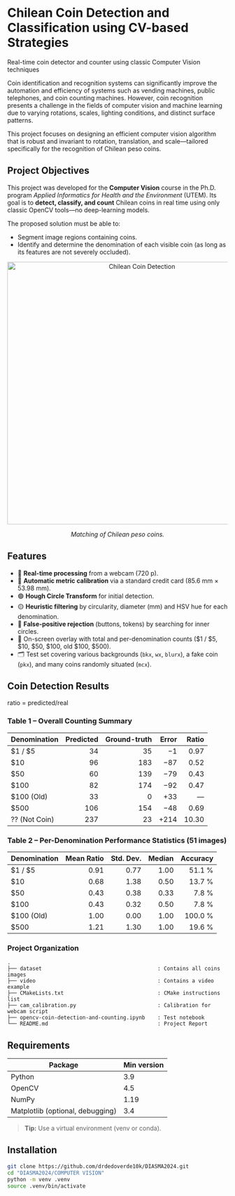 # Chilean Coin Detection and Classification using CV-based Strategies
Real-time coin detector and counter using classic Computer Vision techniques

Coin identification and recognition systems can significantly improve the automation and efficiency of systems such as vending machines, public telephones, and coin counting machines. However, coin recognition presents a challenge in the fields of computer vision and machine learning due to varying rotations, scales, lighting conditions, and distinct surface patterns.

This project focuses on designing an efficient computer vision algorithm that is robust and invariant to rotation, translation, and scale—tailored specifically for the recognition of Chilean peso coins.

## Project Objectives
This project was developed for the **Computer Vision** course in the Ph.D. program *Applied Informatics for Health and the Environment* (UTEM). Its goal is to **detect, classify, and count** Chilean coins in real time using only classic OpenCV tools—no deep-learning models.

The proposed solution must be able to:
- Segment image regions containing coins.
- Identify and determine the denomination of each visible coin (as long as its features are not severely occluded).

<p align="center">
  <img src="video/vid1.gif" alt="Chilean Coin Detection" width="600">
</p>

<p align="center">
  <em>
    Matching of Chilean peso coins.
  </em>
</p>

## Features
- 📸 **Real-time processing** from a webcam (720 p).  
- 🔵 **Automatic metric calibration** via a standard credit card (85.6 mm × 53.98 mm).  
- 🟢 **Hough Circle Transform** for initial detection.  
- 🟡 **Heuristic filtering** by circularity, diameter (mm) and HSV hue for each denomination.  
- 🔴 **False-positive rejection** (buttons, tokens) by searching for inner circles.  
- 📝 On-screen overlay with total and per-denomination counts ($1 / $5, $10, $50, $100, old $100, $500).  
- 🗂️ Test set covering various backgrounds (`bkx`, `wx`, `blurx`), a fake coin (`pkx`), and many coins randomly situated (`mcx`).

## Coin Detection Results

ratio =  predicted/real

### Table 1 – Overall Counting Summary

| Denomination      | Predicted | Ground-truth | Error | Ratio |
|-------------------|----------:|-------------:|------:|------:|
| \$1 / \$5         | 34 | 35 | −1  | 0.97 |
| \$10              | 96 | 183 | −87 | 0.52 |
| \$50              | 60 | 139 | −79 | 0.43 |
| \$100             | 82 | 174 | −92 | 0.47 |
| \$100 (Old)       | 33 | 0  | +33 | — |
| \$500             | 106 | 154 | −48 | 0.69 |
| ?? (Not Coin)     | 237 | 23 | +214 | 10.30 |

### Table 2 – Per-Denomination Performance Statistics (51 images)

| Denomination      | Mean Ratio | Std. Dev. | Median | Accuracy |
|-------------------|-----------:|----------:|-------:|---------:|
| \$1 / \$5         | 0.91 | 0.77 | 1.00 | 51.1 % |
| \$10              | 0.68 | 1.38 | 0.50 | 13.7 % |
| \$50              | 0.43 | 0.38 | 0.33 | 7.8 % |
| \$100             | 0.43 | 0.32 | 0.50 | 7.8 % |
| \$100 (Old)       | 1.00 | 0.00 | 1.00 | 100.0 % |
| \$500             | 1.21 | 1.30 | 1.00 | 19.6 % |



### Project Organization

```
.
├── dataset                                     : Contains all coins images
├── video                                       : Contains a video example
├── CMakeLists.txt                              : CMake instructions list
├── cam_calibration.py                          : Calibration for webcam script
├── opencv-coin-detection-and-counting.ipynb    : Test notebook
└── README.md                                   : Project Report
```

## Requirements
| Package | Min version |
|---------|-------------|
| Python  | 3.9 |
| OpenCV  | 4.5 |
| NumPy   | 1.19 |
| Matplotlib (optional, debugging) | 3.4 |
> **Tip:** Use a virtual environment (venv or conda).

## Installation
```bash
git clone https://github.com/drdedoverde10k/DIASMA2024.git
cd "DIASMA2024/COMPUTER VISION"
python -m venv .venv
source .venv/bin/activate
```

